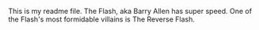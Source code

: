 This is my readme file.
The Flash, aka Barry Allen has super speed.
One of the Flash's most formidable villains is The Reverse Flash.
